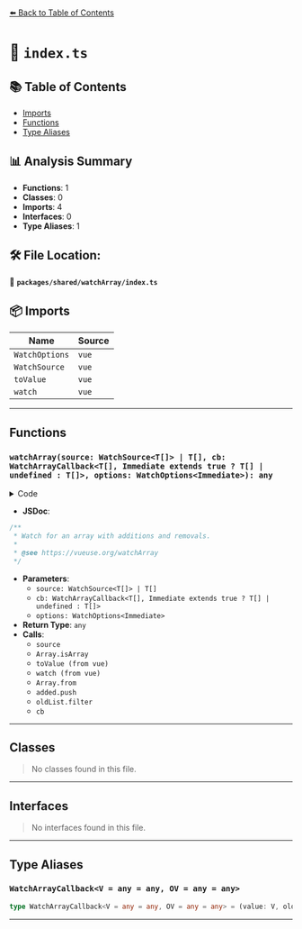 [⬅️ Back to Table of Contents](../../../index.md)

# 📄 `index.ts`

## 📚 Table of Contents

- [Imports](#imports)
- [Functions](#functions)
- [Type Aliases](#type-aliases)

## 📊 Analysis Summary

- **Functions**: 1
- **Classes**: 0
- **Imports**: 4
- **Interfaces**: 0
- **Type Aliases**: 1

## 🛠️ File Location:
📂 **`packages/shared/watchArray/index.ts`**

## 📦 Imports

| Name | Source |
|------|--------|
| `WatchOptions` | `vue` |
| `WatchSource` | `vue` |
| `toValue` | `vue` |
| `watch` | `vue` |


---

## Functions

### `watchArray(source: WatchSource<T[]> | T[], cb: WatchArrayCallback<T[], Immediate extends true ? T[] | undefined : T[]>, options: WatchOptions<Immediate>): any`

<details><summary>Code</summary>

```ts
export function watchArray<T, Immediate extends Readonly<boolean> = false>(
  source: WatchSource<T[]> | T[],
  cb: WatchArrayCallback<T[], Immediate extends true ? T[] | undefined : T[]>,
  options?: WatchOptions<Immediate>,
) {
  let oldList: T[] = options?.immediate
    ? []
    : [...(typeof source === 'function'
        ? source()
        : Array.isArray(source)
          ? source
          : toValue(source))]

  return watch(source as WatchSource<T[]>, (newList, _, onCleanup) => {
    const oldListRemains = Array.from({ length: oldList.length })
    const added: T[] = []
    for (const obj of newList) {
      let found = false
      for (let i = 0; i < oldList.length; i++) {
        if (!oldListRemains[i] && obj === oldList[i]) {
          oldListRemains[i] = true
          found = true
          break
        }
      }
      if (!found)
        added.push(obj)
    }
    const removed = oldList.filter((_, i) => !oldListRemains[i])
    cb(newList, oldList, added, removed, onCleanup)
    oldList = [...newList]
  }, options)
}
```
</details>

- **JSDoc**:
```ts
/**
 * Watch for an array with additions and removals.
 *
 * @see https://vueuse.org/watchArray
 */
```

- **Parameters**:
  - `source: WatchSource<T[]> | T[]`
  - `cb: WatchArrayCallback<T[], Immediate extends true ? T[] | undefined : T[]>`
  - `options: WatchOptions<Immediate>`
- **Return Type**: `any`
- **Calls**:
  - `source`
  - `Array.isArray`
  - `toValue (from vue)`
  - `watch (from vue)`
  - `Array.from`
  - `added.push`
  - `oldList.filter`
  - `cb`

---

## Classes

> No classes found in this file.


---

## Interfaces

> No interfaces found in this file.


---

## Type Aliases

### `WatchArrayCallback<V = any = any, OV = any = any>`

```ts
type WatchArrayCallback<V = any = any, OV = any = any> = (value: V, oldValue: OV, added: V, removed: OV, onCleanup: (cleanupFn: () => void) => void) => any;
```


---